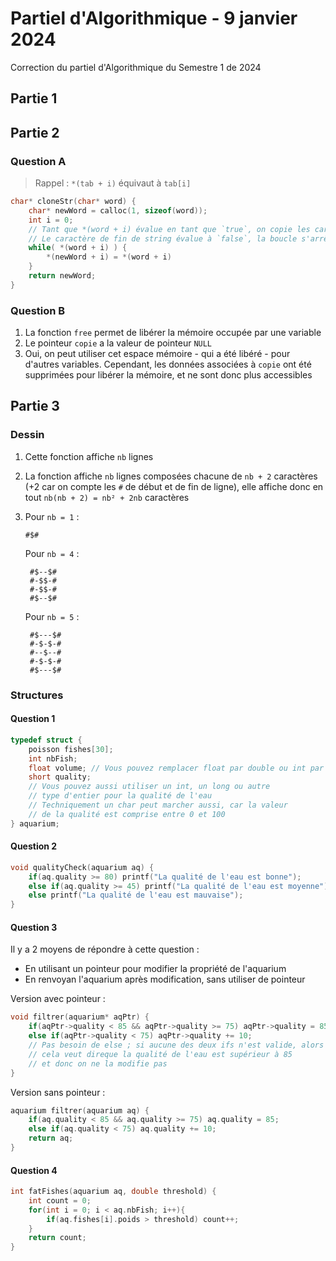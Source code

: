 # Partiel d'Algorithmique - 9 janvier 2024

Correction du partiel d'Algorithmique du Semestre 1 de 2024

## Partie 1

## Partie 2

### Question A

> Rappel : `*(tab + i)` équivaut à `tab[i]`

```c
char* cloneStr(char* word) {
    char* newWord = calloc(1, sizeof(word));
    int i = 0;
    // Tant que *(word + i) évalue en tant que `true`, on copie les caractères
    // Le caractère de fin de string évalue à `false`, la boucle s'arrêtera donc à ce caractère
    while( *(word + i) ) {
        *(newWord + i) = *(word + i)
    }
    return newWord;
}
```

### Question B

1. La fonction `free` permet de libérer la mémoire occupée par une variable
2. Le pointeur `copie` a la valeur de pointeur `NULL`
3. Oui, on peut utiliser cet espace mémoire - qui a été libéré - pour d'autres variables. Cependant, les données associées à `copie` ont été supprimées pour libérer la mémoire, et ne sont donc plus accessibles

## Partie 3

### Dessin

1. Cette fonction affiche `nb` lignes
2. La fonction affiche `nb` lignes composées chacune de `nb + 2` caractères (+2 car on compte les `#` de début et de fin de ligne), elle affiche donc en tout `nb(nb + 2) = nb² + 2nb` caractères
3. Pour `nb = 1` :

   ```none
   #$#
   ```

   Pour `nb = 4` :

   ```none
    #$--$#
    #-$$-#
    #-$$-#
    #$--$#
   ```

   Pour `nb = 5` :

   ```none
    #$---$#
    #-$-$-#
    #--$--#
    #-$-$-#
    #$---$#
   ```

### Structures

#### Question 1

```c
typedef struct {
    poisson fishes[30];
    int nbFish;
    float volume; // Vous pouvez remplacer float par double ou int par exemple
    short quality;
    // Vous pouvez aussi utiliser un int, un long ou autre
    // type d'entier pour la qualité de l'eau
    // Techniquement un char peut marcher aussi, car la valeur
    // de la qualité est comprise entre 0 et 100
} aquarium;
```

#### Question 2

```c
void qualityCheck(aquarium aq) {
    if(aq.quality >= 80) printf("La qualité de l'eau est bonne");
    else if(aq.quality >= 45) printf("La qualité de l'eau est moyenne");
    else printf("La qualité de l'eau est mauvaise");
}
```

#### Question 3

Il y a 2 moyens de répondre à cette question :

- En utilisant un pointeur pour modifier la propriété de l'aquarium
- En renvoyan l'aquarium après modification, sans utiliser de pointeur

Version avec pointeur :

```c
void filtrer(aquarium* aqPtr) {
    if(aqPtr->quality < 85 && aqPtr->quality >= 75) aqPtr->quality = 85;
    else if(aqPtr->quality < 75) aqPtr->quality += 10;
    // Pas besoin de else ; si aucune des deux ifs n'est valide, alors
    // cela veut direque la qualité de l'eau est supérieur à 85
    // et donc on ne la modifie pas
}
```

Version sans pointeur :

```c
aquarium filtrer(aquarium aq) {
    if(aq.quality < 85 && aq.quality >= 75) aq.quality = 85;
    else if(aq.quality < 75) aq.quality += 10;
    return aq;
}
```

#### Question 4

```c
int fatFishes(aquarium aq, double threshold) {
    int count = 0;
    for(int i = 0; i < aq.nbFish; i++){
        if(aq.fishes[i].poids > threshold) count++;
    }
    return count;
}
```
